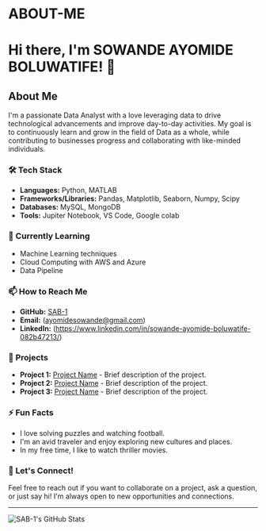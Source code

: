 # ABOUT-ME
# Hi there, I'm SOWANDE AYOMIDE BOLUWATIFE! 👋

## About Me

I'm a passionate Data Analyst with a love leveraging data to drive technological advancements and improve day-to-day activities. My goal is to continuously learn and grow in the field of Data as a whole, while contributing to businesses progress and collaborating with like-minded individuals.

### 🛠️ Tech Stack

- **Languages:** Python, MATLAB
- **Frameworks/Libraries:** Pandas, Matplotlib, Seaborn, Numpy, Scipy
- **Databases:** MySQL, MongoDB
- **Tools:** Jupiter Notebook, VS Code, Google colab

### 🌱 Currently Learning

- Machine Learning techniques
- Cloud Computing with AWS and Azure
- Data Pipeline

### 📫 How to Reach Me

- **GitHub:** [SAB-1](https://github.com/SAB-1)
- **Email:** (ayomidesowande@gmail.com)
- **LinkedIn:** (https://www.linkedin.com/in/sowande-ayomide-boluwatife-082b47213/)

### 🔭 Projects

- **Project 1:** [Project Name](https://github.com/SAB-1/project-1) - Brief description of the project.
- **Project 2:** [Project Name](https://github.com/SAB-1/project-2) - Brief description of the project.
- **Project 3:** [Project Name](https://github.com/SAB-1/project-3) - Brief description of the project.

### ⚡ Fun Facts

- I love solving puzzles and watching football.
- I'm an avid traveler and enjoy exploring new cultures and places.
- In my free time, I like to watch thriller movies.

### 💬 Let's Connect!

Feel free to reach out if you want to collaborate on a project, ask a question, or just say hi! I'm always open to new opportunities and connections.

---

![SAB-1's GitHub Stats](https://github-readme-stats.vercel.app/api?username=SAB-1&show_icons=true&theme=radical)
